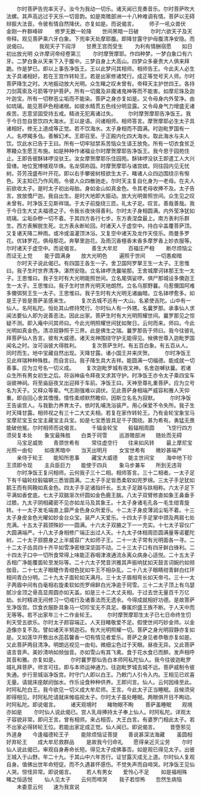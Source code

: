 <!-- { "loadSidebar": true } -->
　　尔时菩萨告兜率天子。汝今为我动一切乐。诸天闻已竞奏音乐。尔时菩萨吹大法螺。其声高远过于天乐一切音韵。如是南赡部洲一十八种难调有情。菩萨以无碍辩振大法音。令彼有情自然降伏。亦复如是。而说偈言。
　　师子一吼众兽伏　　金刚一杵群峰碎
　　修罗无数一轮降　　世间黑暗一日破
　　尔时六欲天子及天帝释。观见菩萨乘六牙白象。下兜率天处摩耶腹。即降甘露守护母腹清净安隐。而说偈曰。
　　我观天子下阎浮　　甘蔗王宫而受生
　　为利有情酬宿愿　　如日初出放光明
众许摩诃帝经卷第三
　　尔时摩贺摩耶。作四种梦。一梦白象口有六牙。二梦白象从天来下入于腹中。三梦自身上大高山。四梦众多豪贵大人俱来拜跪。作是梦已。即以上事告净饭王。王以此梦问其相师。相师告王。今此夫人必生太子具诸相好。若在王宫作转轮王。若是出家修诸梵行。成正等觉号天人师。尔时菩萨降生之时。大地振动放大光明。众生睹之叹未曾有。帝释天主护世四王。各持刀剑罥索及弓箭等守护菩萨。所有一切魔及非魔诸鬼神等而不能害。如摩尼珠及迦叶迦宝。所有一切秽恶尘垢而不能染。菩萨之身亦复如是。又令母身内外莹净。由如琉璃。能见菩萨色相诸根。如彼水精贯五色线分明显露。又令母身气力增盛无诸疾苦。志意坚固受持五戒。精进无犯离诸过失。
　　尔时摩贺摩耶告净饭王。我于今日忽自思饮四大海水。王以是语。问诸相师。相师答言。摩贺摩耶必生太子具诸相好。修无上道成等正觉。若不饮海水。太子身相而不圆满。时迦毗罗国有一人。名啰羯多刍。善解幻术。王即召至。于正殿内化四大海水。取此海水与夫人饮。饮此水已告于王曰。所有一切牢狱禁系苦恼众生请王放免。所有一切衣食贫乏寒餧众生愿王布施。如是种种作诸福业尔时摩贺摩耶告净饭王。我今思于园苑住止。王即告彼酥钵啰没驮王。汝女摩贺摩耶乐住园苑。酥钵啰没驮王即遣工人大兴营缮。地位宽博楼观华焕。名龙弭祢园。时摩贺摩耶与诸宫嫔。同往园内见无忧树。芬芳茂盛布叶开花。即以右手攀彼树枝欲生太子。睹诸人众四边围绕示有惭色。天主知已乃作风雨。令彼人众四散驰走。尔时天主复自化身为一老母。在夫人前欲收太子。是时太子初出母胎。身如金山如真金色。令其老母收捧不及。太子告言。放放憍尸迦。我自出生。是时大地即大振动。放大光明普照世间。众生见之叹未曾有。时净饭王见斯祥瑞。于太子前旋绕三匝。礼太子足。叹言。善哉善哉。我于今日生大丈夫福德之子。令我长夜快得善利。尔时太子身相圆满。内外莹净犹如琉璃。尘垢杂秽一切不着。于其四方各行七步。东方表涅盘最上。南方表利乐群生。西方表解脱生死。北方表永断轮回。时诸天人于虚空中。持白伞盖覆菩萨顶。又复诸天降二种雨。或冷或温灌顶沐浴。又复空中诸天及龙作天伎乐。雨曼多罗花。优钵罗花。俱母那花。奔拏里迦花。及雨沉香檀香末香多摩罗香上妙衣服等。尔时诸天于虚空中。而说偈言。
　　善生大牟尼　　百福庄严相
　　断尽烦恼尘　　而证无上觉
　　能于圆满身　　放大光明色
　　遍照于世间　　一切愚痴暗
　　尔时天子说此偈已。有四国王各生一子。舍卫国阿罗拏王生一太子。王思惟曰。我子生时世界清净。湛然安隐。立名钵啰洗曩喻那。王舍城摩诃钵那王生一太子。王思惟曰。我子生时有大光明能照世间。立名尾弭娑啰。俱尸那城设多儞迦王生一太子。王思惟曰。我子生时世界光明天地朗然。立名乌那野曩。乌惹儞国阿难多儞弭努王生一太子。王思惟曰。我子生时有大光明无诸幽暗。立名钵啰愈多。如是王子皆是菩萨圣感来生。
　　复次去城不远有一大山。名紧使吉陀。山中有一仙人。名阿私陀。恒处其山修持梵行。尔时仙人有一外甥。名曩罗那。承事仙人求闻法要仙人即为说善恶法。因此出家。菩萨生时有大光明照耀世间。曩罗那见之惊疑不测。即入庵中问其师曰。今此光明照耀世间犹如聚日。云何而来。师曰。今此光明如真金色。清凉寂静照于三界。此是佛生之瑞。曩罗那告于师曰。我今往彼礼拜菩萨仙人告言。彼有大威德。诸天龙神围绕守护无能得见。候佛世尊入迦毗罗国闻名之时。汝可诣彼大得胜利。
　　复次菩萨生时。有五百白象。有五百从人。同时而生。地中宝藏自然出现。天降甘露。诸小国王并来庆贺。
　　尔时净饭王见此祥瑞种种殊胜。而自言曰。我子降生具大吉祥。能圆满一切福德。能成就一切善事。应为立号名一切义成。
　　复次迦毗罗城有夜叉神。名舍迦嚩驮曩。若诸众生所有男女初生之后。将诣神庙令拜夜叉求其守护。时净饭王亦令太子乘四宝车诣彼神祠。将至庙庭夜叉出迎拜于车前。净饭王曰。天神至尊礼重菩萨。应为立号名为天子。又释众等辈。气志刚强难以调伏。见此菩萨身相端严威容和雅人天仰重。即自回心舍其憍慢。情性柔顺默然瞻仰。因斯立名名为寂默。
　　尔时净饭王告谕宫人。与我勤力养育太子。依时乳哺洗浴装严。用心保爱不令失所。我子生时天降甘露。相师视之有三十二大丈夫相。若复在家作转轮王。乃有金轮宝象宝马宝摩尼宝玉女宝主藏宝主兵宝。如是七宝悉皆具足千子围绕。甚为希有。勇猛无畏能破他冤。尔时相师而说偈言。
　　千辐金轮宝　　毂辐相周圆
　　飞空行四方　　须臾复本处
　　象宝最殊胜　　白类于珂雪
　　巡游赡部洲　　随处而无碍
　　马宝足威势　　青颈世希有
　　常往虚空行　　往来如风转
　　最上摩尼宝　　光照一由旬
　　如夜黑暗中　　当天出明月
　　女宝世希有　　微妙甚端严
　　亲侍于轮王　　能知所思事
　　藏宝大威德　　能主世间宝
　　海中地下珍　　王须即令现
　　主兵臣巨力　　能使于四兵
　　象马步兼车　　所到无违背
　　尔时净饭王复问相师。云何我子三十二相。相师答言。三十二相者。一太子足下有千辐轮纹毂辐辋三悉皆圆满。二太子手足皆悉柔软如兜罗绵。三太子手足犹如鹅王而有网鞔如真金色。四太子手足诸指纤长。五太子足跟与趺相称。六太子足下平满如香奁底。七太子双腨渐次纤圆如金色鹿王腨。八太子双臂修直如象王鼻垂手过膝。九太子阴相藏密不见亦如龙马及其象王。十太子身诸毛孔各一毛生绀青旋转。十一太子发毛端直上靡严金色身众所爱乐。十二太子身皮薄润尘垢不着。十三太子身皮金色光曜如妙金台众宝。装严人天爱乐。十四太子手足掌中颈及两肩七处充满。十五太子肩颈殊妙一一圆满。十六太子双腋之下一一充实。十七太子容仪广大圆满端严。十八太子身相修广端正出过人天。十九太子体相周匝圆满量等诺瞿陀树。二十太子颔臆身之上半威容广大如师子王。二十一太子常有光明面各一寻。二十二太子齿具四十齐平如雪净密根深坚固不动。二十三太子口有四牙鲜白锋利。二十四太子口中一切所食常得上味能正吞咽津液通流永离众病身心适悦。二十五太子舌相广净能覆面轮至发际等。二十六太子梵音洪雅其声振响犹如天鼓言词婉约如频伽音。二十七太子眼睫作青绀色犹如牛王不相杂乱。二十八太子眼睛绀青鲜白红环相间青白分明。二十九太子面轮如天满月。三十太子眉相弯长如天帝弓。三十一太子两眉中间有白毫相右旋柔软如兜罗绵鲜白光净逾于珂雪。三十二太子顶上有乌瑟腻沙金顶之骨高显周圆亦如天盖。如是三十二大丈夫相。于过去世无量百千万亿劫。长时精进无间修习一切戒行及诸善法而无遗余。今得成就相好功德。是故菩萨生净饭宫。饮食衣服卧具象马一切珍宝无不具足。眷属炽盛王族不断。于人天中而无等等。若不出家年三十二作金轮王。
　　尔时摩贺摩耶生太子已七日命终生忉利天受五欲乐。尔时太子颜容端正。人天目睹敬爱不足。假使世间巧妙金师。以金造像亦复不及。譬如诸天半努迦石。有大光明照耀一切。菩萨之身光明寂静亦复如是。又如莲华开敷出水菡萏馨香一切有情见者爱乐。菩萨之身见者恭敬亦复如是。又此菩萨两目清净。明朗远视见一由旬。微细尘色过于天眼。昼夜无异。又此菩萨语言音声。美妙清响如频伽音。亦如雪山有其飞禽。食于花水食已而醉。发声相呼其音和雅。亦复如是。
　　尔时曩罗那仙告白本师阿私陀仙人。我今往彼迦毗罗城礼拜菩萨。师言可往。即与本师运神通力。往迦毗罗城去城不远。菩萨威制令彼失通。步行至城诣净饭宫。时守门人即以白王。乃敕门人引令入内。王相见已欢喜无量。请就床座献阏伽水。作乐设食种种供养。王即问言。仙人。云何因缘至此。时阿私陀白王。我今欲见一切义成大牟尼师。王言。今此太子正当睡眠。且候须臾即得相见。时阿私陀请就床帷临视太子。尔时太子虽处睡眠。两眼俱开目不眴动。时阿私陀。即说偈言。
　　诸天观境时　　睹物眼不眴
　　菩萨虽睡眠　　观境亦如是
　　尔时仙人说此偈已。宫人乳母捧持太子奉上仙人。时阿私陀。详观太子容貌非常。即问王言。曾有相师。来占相否。大王白言。有婆罗门相此太子。若不出家必得转轮王位。若能出家定成正觉。仙人闻已。即说偈言。
　　昔堕邪见外道身　　今逢福德轮王子
　　能除烦恼证菩提　　善说甚深法海藏
　　虽圆相好弃轮王　　成大牟尼救群品
　　是故我今归命礼　　愿得亲近灭尘劳
　　尔时仙人说此偈已。审观自身寿命长短。得见太子成佛事否。如是观已得见太子。出彼王城入于山野。年二十九。于其山中六年苦行。证甘露灭成无上道。尔时仙人复观自身。值佛出世年命短促。而不久遇甚怀感伤。不觉失声而自啼哭。时净饭王见仙人哭。惊怪异常。即说偈言。
　　若人有男女　　爱怜心不足
　　如是福相殊　　睹之恒适悦
　　仙人见太子　　云何而啼哭
　　我子若惊怖　　忽然生病恼
　　未委意云何　　速为我宣说
